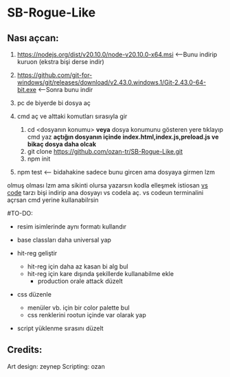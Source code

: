 # SB-Rogue-Like

## Nası açcan:

1. https://nodejs.org/dist/v20.10.0/node-v20.10.0-x64.msi   <--Bunu indirip kuruon (ekstra bişi derse indir)
2. https://github.com/git-for-windows/git/releases/download/v2.43.0.windows.1/Git-2.43.0-64-bit.exe   <--Sonra bunu indir
4. pc de biyerde bi dosya aç
5. cmd aç ve alttaki komutları sırasıyla gir

   1. cd <dosyanın konumu> **veya** dosya konumunu gösteren yere tıklayıp cmd yaz **açtığın dosyanın içinde index.html,index.js,preload.js ve bikaç dosya daha olcak**
   3. git clone https://github.com/ozan-tr/SB-Rogue-Like.git
   5. npm init
6. npm test  <-- bidahakine sadece bunu gircen ama dosyaya girmen lzm  


olmuş olması lzm ama sikinti olursa yazarsın kodla elleşmek istiosan [vs code](https://code.visualstudio.com/download) tarzı bişi indirip ana dosyayı vs codela aç. vs codeun terminalini açrsan cmd yerine kullanabilrsin


#TO-DO:
* resim isimlerinde aynı formatı kullandır
  
* base classları daha universal yap
  
* hit-reg geliştir
  * hit-reg için daha az kasan bi alg bul
  * hit-reg için kare dışında şekillerde kullanabilme ekle
    * production orale attack düzelt

* css düzenle
  * menüler vb. için bir color palette bul
  * css renklerini rootun içinde var olarak yap
    
* script yüklenme sırasını düzelt

## Credits:
Art design: zeynep
Scripting: ozan
